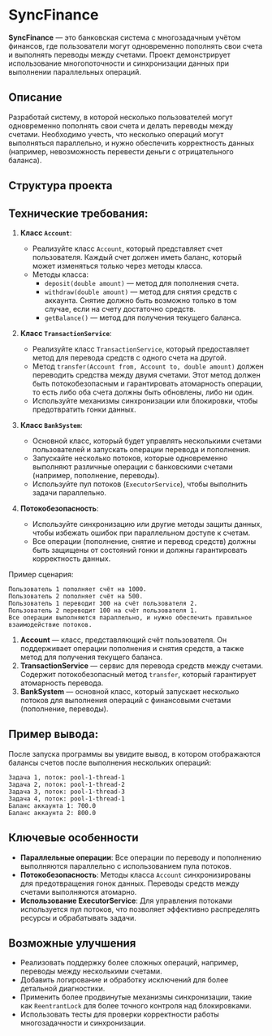# SyncFinance

**SyncFinance** — это банковская система с многозадачным учётом финансов, где пользователи могут одновременно пополнять свои счета и выполнять переводы между счетами. Проект демонстрирует использование многопоточности и синхронизации данных при выполнении параллельных операций.

## Описание

Разработай систему, в которой несколько пользователей могут одновременно пополнять свои счета и делать переводы между счетами. Необходимо учесть, что несколько операций могут выполняться параллельно, и нужно обеспечить корректность данных (например, невозможность перевести деньги с отрицательного баланса).

## Структура проекта

## Технические требования:

1. **Класс `Account`**:
    - Реализуйте класс `Account`, который представляет счет пользователя. Каждый счет должен иметь баланс, который может изменяться только через методы класса.
    - Методы класса:
        - `deposit(double amount)` — метод для пополнения счета.
        - `withdraw(double amount)` — метод для снятия средств с аккаунта. Снятие должно быть возможно только в том случае, если на счету достаточно средств.
        - `getBalance()` — метод для получения текущего баланса.

2. **Класс `TransactionService`**:
    - Реализуйте класс `TransactionService`, который предоставляет метод для перевода средств с одного счета на другой.
    - Метод `transfer(Account from, Account to, double amount)` должен переводить средства между двумя счетами. Этот метод должен быть потокобезопасным и гарантировать атомарность операции, то есть либо оба счета должны быть обновлены, либо ни один.
    - Используйте механизмы синхронизации или блокировки, чтобы предотвратить гонки данных.

3. **Класс `BankSystem`**:
    - Основной класс, который будет управлять несколькими счетами пользователей и запускать операции перевода и пополнения.
    - Запускайте несколько потоков, которые одновременно выполняют различные операции с банковскими счетами (например, пополнение, переводы).
    - Используйте пул потоков (`ExecutorService`), чтобы выполнить задачи параллельно.

4. **Потокобезопасность**:
    - Используйте синхронизацию или другие методы защиты данных, чтобы избежать ошибок при параллельном доступе к счетам.
    - Все операции (пополнение, снятие и перевод средств) должны быть защищены от состояний гонки и должны гарантировать корректность данных.


Пример сценария:
```
Пользователь 1 пополняет счёт на 1000. 
Пользователь 2 пополняет счёт на 500.
Пользователь 1 переводит 300 на счёт пользователя 2.
Пользователь 2 переводит 100 на счёт пользователя 1.
Все операции выполняются параллельно, и нужно обеспечить правильное взаимодействие потоков.
```

1. **Account** — класс, представляющий счёт пользователя. Он поддерживает операции пополнения и снятия средств, а также метод для получения текущего баланса.
2. **TransactionService** — сервис для перевода средств между счетами. Содержит потокобезопасный метод `transfer`, который гарантирует атомарность перевода.
3. **BankSystem** — основной класс, который запускает несколько потоков для выполнения операций с финансовыми счетами (пополнение, переводы).

## Пример вывода:

После запуска программы вы увидите вывод, в котором отображаются балансы счетов после выполнения нескольких операций:

```
Задача 1, поток: pool-1-thread-1
Задача 2, поток: pool-1-thread-2
Задача 3, поток: pool-1-thread-3
Задача 4, поток: pool-1-thread-1
Баланс аккаунта 1: 700.0
Баланс аккаунта 2: 800.0
```

## Ключевые особенности

- **Параллельные операции**: Все операции по переводу и пополнению выполняются параллельно с использованием пула потоков.
- **Потокобезопасность**: Методы класса `Account` синхронизированы для предотвращения гонок данных. Переводы средств между счетами выполняются атомарно.
- **Использование ExecutorService**: Для управления потоками используется пул потоков, что позволяет эффективно распределять ресурсы и обрабатывать задачи.

## Возможные улучшения

- Реализовать поддержку более сложных операций, например, переводы между несколькими счетами.
- Добавить логирование и обработку исключений для более детальной диагностики.
- Применить более продвинутые механизмы синхронизации, такие как `ReentrantLock` для более точного контроля над блокировками.
- Использовать тесты для проверки корректности работы многозадачности и синхронизации.
